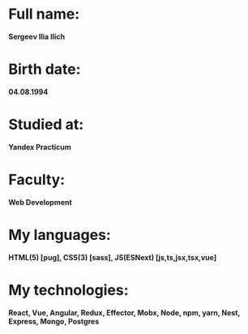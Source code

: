 # Full name: 
**Sergeev Ilia Ilich**

# Birth date: 
**04.08.1994**

# Studied at: 
**Yandex Practicum**

# Faculty:
**Web Development**

# My languages:
**HTML(5) [pug], CSS(3) [sass], JS(ESNext) [js,ts,jsx,tsx,vue]**
# My technologies:
**React, Vue, Angular, Redux, Effector, Mobx, Node, npm, yarn, Nest, Express, Mongo, Postgres**
